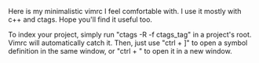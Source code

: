 Here is my minimalistic vimrc I feel comfortable with.
I use it mostly with c++ and ctags.
Hope you'll find it useful too.

To index your project, simply run "ctags -R -f ctags_tag" in a project's root. Vimrc will automatically catch it. Then, just use "ctrl + ]" to open a symbol definition in the same window, or "ctrl + \" to open it in a new window.
